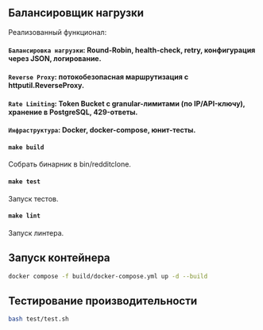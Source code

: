 ## Балансировщик нагрузки

Реализованный функционал:

#### `Балансировка нагрузки`: Round-Robin, health-check, retry, конфигурация через JSON, логирование.

#### `Reverse Proxy`: потокобезопасная маршрутизация с httputil.ReverseProxy.

#### `Rate Limiting`: Token Bucket с granular-лимитами (по IP/API-ключу), хранение в PostgreSQL, 429-ответы.

#### `Инфраструктура`: Docker, docker-compose, юнит-тесты.



#### `make build`

Собрать бинарник в bin/redditclone.

#### `make test`

Запуск тестов.

#### `make lint`

Запуск линтера.

## Запуск контейнера

```bash
docker compose -f build/docker-compose.yml up -d --build
```

## Тестирование производительности

```bash
bash test/test.sh
```